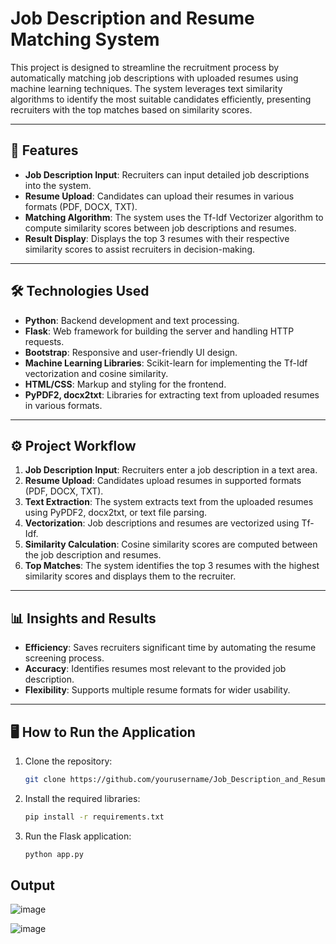 # Job Description and Resume Matching System

This project is designed to streamline the recruitment process by automatically matching job descriptions with uploaded resumes using machine learning techniques. The system leverages text similarity algorithms to identify the most suitable candidates efficiently, presenting recruiters with the top matches based on similarity scores.

---

## 📂 Features

- **Job Description Input**: Recruiters can input detailed job descriptions into the system.
- **Resume Upload**: Candidates can upload their resumes in various formats (PDF, DOCX, TXT).
- **Matching Algorithm**: The system uses the Tf-Idf Vectorizer algorithm to compute similarity scores between job descriptions and resumes.
- **Result Display**: Displays the top 3 resumes with their respective similarity scores to assist recruiters in decision-making.

---

## 🛠️ Technologies Used

- **Python**: Backend development and text processing.
- **Flask**: Web framework for building the server and handling HTTP requests.
- **Bootstrap**: Responsive and user-friendly UI design.
- **Machine Learning Libraries**: Scikit-learn for implementing the Tf-Idf vectorization and cosine similarity.
- **HTML/CSS**: Markup and styling for the frontend.
- **PyPDF2, docx2txt**: Libraries for extracting text from uploaded resumes in various formats.

---

## ⚙️ Project Workflow

1. **Job Description Input**: Recruiters enter a job description in a text area.
2. **Resume Upload**: Candidates upload resumes in supported formats (PDF, DOCX, TXT).
3. **Text Extraction**: The system extracts text from the uploaded resumes using PyPDF2, docx2txt, or text file parsing.
4. **Vectorization**: Job descriptions and resumes are vectorized using Tf-Idf.
5. **Similarity Calculation**: Cosine similarity scores are computed between the job description and resumes.
6. **Top Matches**: The system identifies the top 3 resumes with the highest similarity scores and displays them to the recruiter.

---

## 📊 Insights and Results

- **Efficiency**: Saves recruiters significant time by automating the resume screening process.
- **Accuracy**: Identifies resumes most relevant to the provided job description.
- **Flexibility**: Supports multiple resume formats for wider usability.

---

## 🖥️ How to Run the Application

1. Clone the repository:
   ```bash
   git clone https://github.com/yourusername/Job_Description_and_Resume_Matching_System.git

2. Install the required libraries:
   ```bash
   pip install -r requirements.txt

3. Run the Flask application:
   ```bash
   python app.py

## Output

![image](https://github.com/user-attachments/assets/fbedc2ce-d8e0-4617-8e29-18f0264e98c6)

![image](https://github.com/user-attachments/assets/aa0a153a-ed2d-4131-88a8-f7c10d02ccad)

